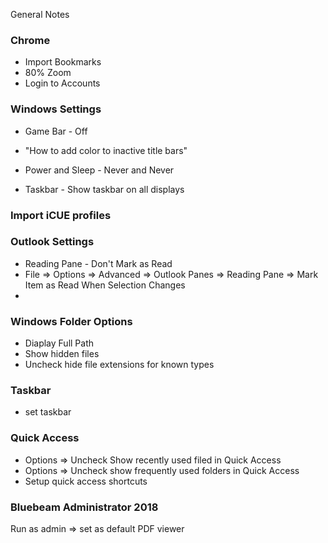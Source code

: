 General Notes

### Chrome
* Import Bookmarks
* 80% Zoom
* Login to Accounts

### Windows Settings
* Game Bar - Off
* "How to add color to inactive title bars"

* Power and Sleep - Never and Never
* Taskbar - Show taskbar on all displays

### Import iCUE profiles


### Outlook Settings
* Reading Pane - Don't Mark as Read
* File => Options => Advanced => Outlook Panes => Reading Pane => Mark Item as Read When Selection Changes
* 

### Windows Folder Options
* Diaplay Full Path
* Show hidden files
* Uncheck hide file extensions for known types

### Taskbar
* set taskbar


### Quick Access
* Options => Uncheck Show recently used filed in Quick Access
* Options => Uncheck show frequently used folders in Quick Access
* Setup quick access shortcuts


### Bluebeam Administrator 2018
Run as admin => set as default PDF viewer
